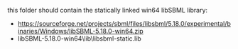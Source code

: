 this folder should contain the statically linked win64 libSBML library:
  - https://sourceforge.net/projects/sbml/files/libsbml/5.18.0/experimental/binaries/Windows/libSBML-5.18.0-win64.zip
  - libSBML-5.18.0-win64\lib\libsbml-static.lib

